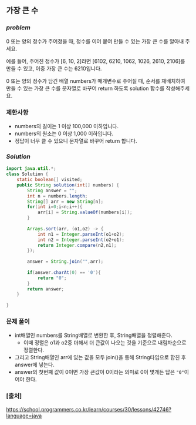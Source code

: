 ## **가장 큰 수**


### ***problem***
0 또는 양의 정수가 주어졌을 때, 정수를 이어 붙여 만들 수 있는 가장 큰 수를 알아내 주세요.

예를 들어, 주어진 정수가 [6, 10, 2]라면 [6102, 6210, 1062, 1026, 2610, 2106]를 만들 수 있고, 이중 가장 큰 수는 6210입니다.

0 또는 양의 정수가 담긴 배열 numbers가 매개변수로 주어질 때, 순서를 재배치하여 만들 수 있는 가장 큰 수를 문자열로 바꾸어 return 하도록 solution 함수를 작성해주세요.

### **제한사항**
- numbers의 길이는 1 이상 100,000 이하입니다.
- numbers의 원소는 0 이상 1,000 이하입니다.
- 정답이 너무 클 수 있으니 문자열로 바꾸어 return 합니다.

### ***Solution***
``` java
import java.util.*;
class Solution {
    static boolean[] visited;
    public String solution(int[] numbers) {
        String answer = "";
        int n = numbers.length;
        String[] arr = new String[n];
        for(int i=0;i<n;i++){
            arr[i] = String.valueOf(numbers[i]);
        }
        
        Arrays.sort(arr, (o1,o2) -> {
            int n1 = Integer.parseInt(o1+o2);
            int n2 = Integer.parseInt(o2+o1);
            return Integer.compare(n2,n1);
        });
        
        answer = String.join("",arr);
        
        if(answer.charAt(0) == '0'){
            return "0";
        }
        return answer;
    }
    
}
```
### **문제 풀이** 
- int배열인 numbers를 String배열로 변환한 후, String배열을 정렬해준다.
    - 이때 정렬은 o1과 o2중 더해서 더 큰값이 나오는 것을 기준으로 내림차순으로 정렬한다.
- 그리고 String배열인 arr에 있는 값을 모두 join()을 통해 String타입으로 합친 후 answer에 넣는다.
- answer의 첫번째 값이 0이면 가장 큰값이 0이라는 의미로 0이 몇개든 답은 `"0"`이어야 한다.


### **[출처]**
https://school.programmers.co.kr/learn/courses/30/lessons/42746?language=java
